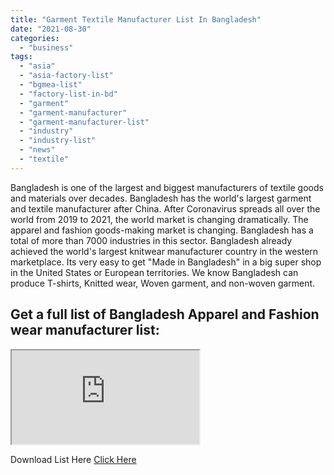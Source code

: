 ```yaml
---
title: "Garment Textile Manufacturer List In Bangladesh"
date: "2021-08-30"
categories: 
  - "business"
tags: 
  - "asia"
  - "asia-factory-list"
  - "bgmea-list"
  - "factory-list-in-bd"
  - "garment"
  - "garment-manufacturer"
  - "garment-manufacturer-list"
  - "industry"
  - "industry-list"
  - "news"
  - "textile"
---
```


Bangladesh is one of the largest and biggest manufacturers of textile goods and materials over decades. Bangladesh has the world's largest garment and textile manufacturer after China. After Coronavirus spreads all over the world from 2019 to 2021, the world market is changing dramatically. The apparel and fashion goods-making market is changing. Bangladesh has a total of more than 7000 industries in this sector. Bangladesh already achieved the world's largest knitwear manufacturer country in the western marketplace. Its very easy to get "Made in Bangladesh" in a big super shop in the United States or European territories. We know Bangladesh can produce T-shirts, Knitted wear, Woven garment, and non-woven garment.

## Get a full list of Bangladesh Apparel and Fashion wear manufacturer list:

<iframe src="https://docs.google.com/spreadsheets/d/e/2PACX-1vRWaydbpLkBqzN_ur1xMrrNKmHNlCKUgIkateD76Lm9FAatXHZE2kL-dCE2z8agoz2E0cSTxg6ciYBE/pubhtml?gid=926111149&amp;single=true&amp;widget=true&amp;headers=false"></iframe>

Download List Here [Click Here](https://docs.google.com/spreadsheets/d/e/2PACX-1vRWaydbpLkBqzN_ur1xMrrNKmHNlCKUgIkateD76Lm9FAatXHZE2kL-dCE2z8agoz2E0cSTxg6ciYBE/pubhtml?gid=926111149&single=true&widget=true&headers=false)
